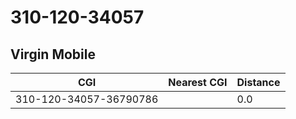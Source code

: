 # 310-120-34057
## Virgin Mobile


| CGI | Nearest CGI | Distance |
|-----|-------------|----------|
| 310-120-34057-36790786 |  | 0.0 |
